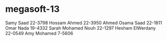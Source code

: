 megasoft-13
===========

Samy Saad 22-3798
Hossam Ahmed 22-3950
Ahmed Osama Saad 22-1811
Omar Nada 19-4332
Sarah Mohamed Nouh 22-1297
Hesham ElWerdany 22-0549
Amy Mohamed 7-5606

